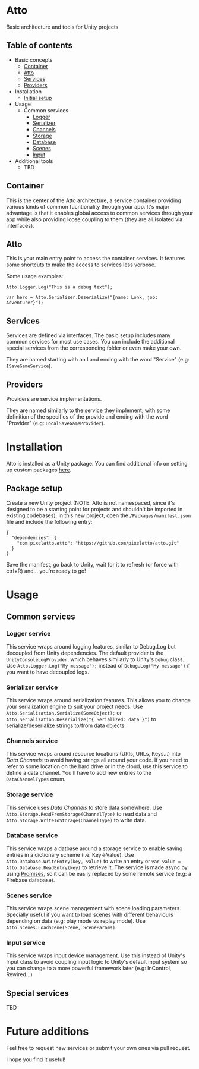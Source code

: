 # Atto

Basic architecture and tools for Unity projects

## Table of contents

- Basic concepts
  - [Container](#container)
  - [Atto](#Atto)
  - [Services](#services)
  - [Providers](#providers)
- Installation
  - [Initial setup](#initial-setup)
- Usage
  - Common services
    - [Logger](#logger-service)
    - [Serializer](#serializer-service)
    - [Channels](#channels-service)
    - [Storage](#storage-service)
    - [Database](#database-service)
    - [Scenes](#scenes-service)
    - [Input](#input-service)
- Additional tools
  - TBD

## Container

This is the center of the Atto architecture, a service container providing various kinds of common fucntionality through your app. It's major advantage is that it enables global access to common services through your app while also providing loose coupling to them (they are all isolated via interfaces).


## Atto

This is your main entry point to access the container services. It features some shortcuts to make the access to services less verbose.

Some usage examples:
```
Atto.Logger.Log("This is a debug text");

var hero = Atto.Serializer.Deserialize("{name: Lonk, job: Adventurer}");
```


## Services

Services are defined via interfaces. The basic setup includes many common services for most use cases. You can include the additional special services from the corresponding folder or even make your own.

They are named starting with an I and ending with the word "Service" (e.g: `ISaveGameService`).


## Providers

Providers are service implementations. 

They are named similarly to the service they implement, with some definition of the specifics of the provide and ending with the word "Provider" (e.g: `LocalSaveGameProvider`).


# Installation

Atto is installed as a Unity package. You can find additional info on setting up custom packages [here](https://gist.github.com/LotteMakesStuff/6e02e0ea303030517a071a1c81eb016e).

## Package setup

Create a new Unity project (NOTE: Atto is not namespaced, since it's designed to be a starting point for projects and shouldn't be imported in existing codebases). In this new project, open the `/Packages/manifest.json` file and include the following entry:
```
{
  "dependencies": {
    "com.pixelatto.atto": "https://github.com/pixelatto/atto.git"
  }
}
```
Save the manifest, go back to Unity, wait for it to refresh (or force with ctrl+R) and... you're ready to go!

# Usage

## Common services

### Logger service
  This service wraps around logging features, similar to Debug.Log but decoupled from Unity dependencies. The default provider is the `UnityConsoleLogProvider`, which behaves similarly to Unity's `Debug` class. Use `Atto.Logger.Log("My message");` instead of `Debug.Log("My message")` if you want to have decoupled logs.

### Serializer service
  This service wraps around serialization features. This allows you to change your serialization engine to suit your project needs. Use `Atto.Serialization.Serialize(SomeObject);` or `Atto.Serialization.Deserialize("{ Serialized: data }")` to serialize/deserialize strings to/from data objects.
  
### Channels service
  This service wraps around resource locations (URIs, URLs, Keys...) into *Data Channels* to avoid having strings all around your code. If you need to refer to some location on the hard drive or in the cloud, use this service to define a data channel. You'll have to add new entries to the `DataChannelTypes` enum.
  
### Storage service
  This service uses *Data Channels* to store data somewhere. Use `Atto.Storage.ReadFromStorage(ChannelType)` to read data and `Atto.Storage.WriteToStorage(ChannelType)` to write data.

### Database service
  This service wraps a datbase around a storage service to enable saving entries in a dictionary scheme (i.e: Key->Value). Use `Atto.Database.WriteEntry(key, value)` to write an entry or `var value = Atto.Database.ReadEntry(key)` to retrieve it. The service is made async by using [Promises](https://github.com/Real-Serious-Games/C-Sharp-Promise), so it can be easily replaced by some remote service (e.g: a Firebase database).

### Scenes service
  This service wraps scene management with scene loading parameters. Specially useful if you want to load scenes with different behaviours depending on data (e.g: play mode vs replay mode). Use `Atto.Scenes.LoadScene(Scene, SceneParams)`.

### Input service
  This service wraps input device management. Use this instead of Unity's Input class to avoid coupling input logic to Unity's default input system so you can change to a more powerful framework later (e.g: InControl, Rewired...)
  
## Special services
  TBD
  
# Future additions

Feel free to request new services or submit your own ones via pull request.

I hope you find it useful!

